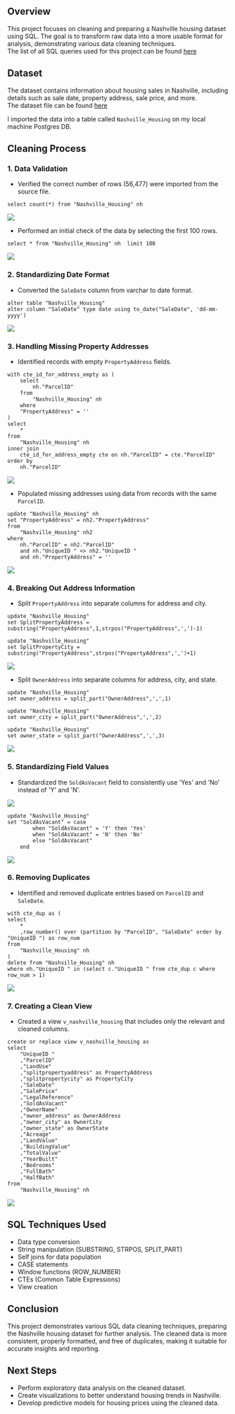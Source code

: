 ## Overview
This project focuses on cleaning and preparing a Nashville housing dataset using SQL. The goal is to transform raw data into a more usable format for analysis, demonstrating various data cleaning techniques.  
The list of all SQL queries used for this project can be found [here](https://github.com/mboss10/Nashville-Housing-Data-Cleaning-Project/blob/main/output%20files/Nashville_housing_cleaning.sql)

## Dataset
The dataset contains information about housing sales in Nashville, including details such as sale date, property address, sale price, and more.  
The dataset file can be found [here](https://github.com/mboss10/Nashville-Housing-Data-Cleaning-Project/blob/main/sources/Nashville%20Housing%20Data%20for%20Data%20Cleaning%20(reuploaded).csv)

I imported the data into a table called `Nashville_Housing` on my local machine Postgres DB.

## Cleaning Process

### 1. Data Validation
- Verified the correct number of rows (56,477) were imported from the source file.

```
select count(*) from "Nashville_Housing" nh
```

<img src="./images/TotalCount.png"></img>

- Performed an initial check of the data by selecting the first 100 rows.

```
select * from "Nashville_Housing" nh  limit 100
```

<img src="./images/InitialCheck.png"></img>

### 2. Standardizing Date Format
- Converted the `SaleDate` column from varchar to date format.

```
alter table "Nashville_Housing" 
alter column "SaleDate" type date using to_date("SaleDate", 'dd-mm-yyyy')
```

<img src="./images/UpdateSaleDateToDateFormat.png"></img>

### 3. Handling Missing Property Addresses
- Identified records with empty `PropertyAddress` fields.

```
with cte_id_for_address_empty as (
	select 
		nh."ParcelID"
	from
		"Nashville_Housing" nh 
	where 
	"PropertyAddress" = ''
)
select	
	*
from 
	"Nashville_Housing" nh
inner join
	cte_id_for_address_empty cte on nh."ParcelID" = cte."ParcelID"
order by 
	nh."ParcelID"
```

<img src="./images/cteAddressEmpty.png"></img>
  
- Populated missing addresses using data from records with the same `ParcelID`.

```
update "Nashville_Housing" nh
set "PropertyAddress" = nh2."PropertyAddress" 
from
	"Nashville_Housing" nh2 
where  
	nh."ParcelID" = nh2."ParcelID" 
	and nh."UniqueID " <> nh2."UniqueID " 
	and nh."PropertyAddress" = ''
```

<img src="./images/PropertyAddressFilled.png"></img>


### 4. Breaking Out Address Information
- Split `PropertyAddress` into separate columns for address and city.

```
update "Nashville_Housing" 
set SplitPropertyAddress = substring("PropertyAddress",1,strpos("PropertyAddress",',')-1)

update "Nashville_Housing" 
set SplitPropertyCity = substring("PropertyAddress",strpos("PropertyAddress",',')+1)
```

<img src="./images/UpdateSplitPropertyAddress.png"></img>


- Split `OwnerAddress` into separate columns for address, city, and state.

```
update "Nashville_Housing" 
set owner_address = split_part("OwnerAddress",',',1)

update "Nashville_Housing" 
set owner_city = split_part("OwnerAddress",',',2)

update "Nashville_Housing" 
set owner_state = split_part("OwnerAddress",',',3)
```

<img src="./images/UpdateSplitOwnerAddress.png"></img>

  

### 5. Standardizing Field Values
- Standardized the `SoldAsVacant` field to consistently use 'Yes' and 'No' instead of 'Y' and 'N'.

<img src="./images/VacantBefore.png"></img>

```
update "Nashville_Housing" 
set "SoldAsVacant" = case 
		when "SoldAsVacant" = 'Y' then 'Yes'
		when "SoldAsVacant" = 'N' then 'No'
		else "SoldAsVacant"
	end
```

<img src="./images/VacantAfter.png"></img>

### 6. Removing Duplicates
- Identified and removed duplicate entries based on `ParcelID` and `SaleDate`.

```
with cte_dup as (
select 
	*
	,row_number() over (partition by "ParcelID", "SaleDate" order by "UniqueID ") as row_num
from 	
	"Nashville_Housing" nh 
) 
delete from "Nashville_Housing" nh 
where nh."UniqueID " in (select c."UniqueID " from cte_dup c where row_num > 1)
```

<img src="./images/DeleteDuplicates.png"></img>

### 7. Creating a Clean View
- Created a view `v_nashville_housing` that includes only the relevant and cleaned columns.
  
```
create or replace view v_nashville_housing as
select
	"UniqueID "
	,"ParcelID"
	,"LandUse"
	,"splitpropertyaddress" as PropertyAddress
	,"splitpropertycity" as PropertyCity
	,"SaleDate"
	,"SalePrice"
	,"LegalReference"
	,"SoldAsVacant"
	,"OwnerName"
	,"owner_address" as OwnerAddress
	,"owner_city" as OwnerCity
	,"owner_state" as OwnerState
	,"Acreage"
	,"LandValue"
	,"BuildingValue"
	,"TotalValue"
	,"YearBuilt"
	,"Bedrooms"
	,"FullBath"
	,"HalfBath"
from
	"Nashville_Housing" nh 
```

<img src="./images/ViewResults.png"></img>



## SQL Techniques Used
- Data type conversion
- String manipulation (SUBSTRING, STRPOS, SPLIT_PART)
- Self joins for data population
- CASE statements
- Window functions (ROW_NUMBER)
- CTEs (Common Table Expressions)
- View creation

## Conclusion
This project demonstrates various SQL data cleaning techniques, preparing the Nashville housing dataset for further analysis. The cleaned data is more consistent, properly formatted, and free of duplicates, making it suitable for accurate insights and reporting.

## Next Steps
- Perform exploratory data analysis on the cleaned dataset.
- Create visualizations to better understand housing trends in Nashville.
- Develop predictive models for housing prices using the cleaned data.
